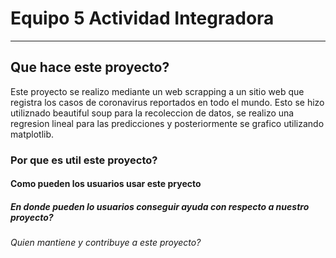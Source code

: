 # Equipo 5 Actividad Integradora
---
## Que hace este proyecto?
Este proyecto se realizo mediante un web scrapping a un sitio web que registra los casos de coronavirus reportados en todo el mundo. Esto se hizo utiliznado beautiful soup para la recoleccion de datos, se realizo una regresion lineal para las predicciones y posteriormente se grafico utilizando matplotlib. 
### Por que es util este proyecto?
#### Como pueden los usuarios usar este pryecto
##### En donde pueden lo usuarios conseguir ayuda con respecto a nuestro proyecto?
###### Quien mantiene y contribuye a este proyecto?
